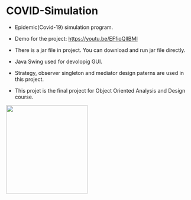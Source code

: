 # COVID-Simulation

- Epidemic(Covid-19) simulation program.
- Demo for the project:  https://youtu.be/EFfioQIlBMI
- There is a jar file in project. You can download and run jar file directly.

- Java Swing used for devolopig GUI.
- Strategy, observer singleton and mediator design paterns are used in this project.
- This projet is the final project for Object Oriented Analysis and Design course.

<p>
    <img src="COVID-Simulation/Resources/introduceGui.PNG" width="220" height="240" />
</p>




